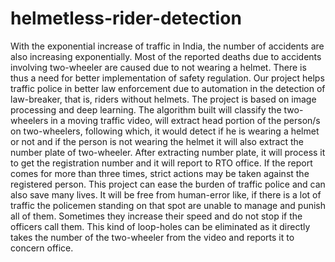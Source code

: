 # helmetless-rider-detection
With the exponential increase of traffic in India, the number of accidents are also increasing exponentially. Most of the reported deaths due to accidents involving two-wheeler are caused due to not wearing a helmet. There is thus a need for better implementation of safety regulation.
Our project helps traffic police in better law enforcement due to automation in the detection of law-breaker, that is, riders without helmets. The project is based on image processing and deep learning. The algorithm built will classify the two-wheelers in a moving traffic video, will extract head portion of the person/s on two-wheelers, following which, it would detect if he is wearing a helmet or not and if the person is not wearing the helmet it will also extract the number plate of two-wheeler. After extracting number plate, it will process it to get the registration number and it will report to RTO office. If the report comes for more than three times, strict actions may be taken against the registered person.
This project can ease the burden of traffic police and can also save many lives. It will be free from human-error like, if there is a lot of traffic the policemen standing on that spot are unable to manage and punish all of them. Sometimes they increase their speed and do not stop if the officers call them. This kind of loop-holes can be eliminated as it directly takes the number of the two-wheeler from the video and reports it to concern office.
